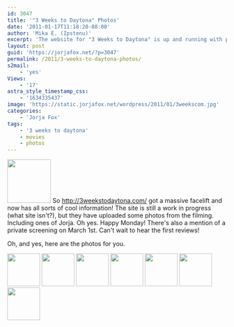 ```yaml
---
id: 3047
title: '"3 Weeks to Daytona" Photos'
date: '2011-01-17T11:18:20-08:00'
author: 'Mika E. (Ipstenu)'
excerpt: 'The website for "3 Weeks to Daytona" is up and running with photos for you!'
layout: post
guid: 'https://jorjafox.net/?p=3047'
permalink: /2011/3-weeks-to-daytona-photos/
s2mail:
    - 'yes'
Views:
    - '17'
astra_style_timestamp_css:
    - '1634335437'
image: 'https://static.jorjafox.net/wordpress/2011/01/3weekscom.jpg'
categories:
    - 'Jorja Fox'
tags:
    - '3 weeks to daytona'
    - movies
    - photos
---
```


<img src="//static.jorjafox.net/wordpress/2011/01/3weekscom-100x100.jpg" alt="" title="3weekscom" width="100" height="100" class="alignleft size-thumbnail wp-image-3048" /> So <a href="http://3weekstodaytona.com/">http://3weekstodaytona.com/</a> got a massive facelift and now has all sorts of cool information!  The site is still a work in progress (what site isn't?), but they have uploaded some photos from the filming. Including ones of Jorja.  Oh yes.  Happy Monday!  There's also a mention of a private screening on March 1st.  Can't wait to hear the first reviews!

Oh, and yes, here are the photos for you.

<a href="https://jorjafox.net/gallery/movies/3weekstodaytona/promo/latemodel.png"><img alt="" src="https://jorjafox.net/gallery/zp-core/i.php?a=movies/3weekstodaytona/promo&i=latemodel.png&s=75&cw=75&ch=75&q=50&t=1&wmk=!" title="Jorja working on the car" class="alignleft size-zenphoto" width="75" height="75" /></a> <a href="https://jorjafox.net/gallery/movies/3weekstodaytona/promo/Picture-654.jpg"><img alt="" src="https://jorjafox.net/gallery/zp-core/i.php?a=movies/3weekstodaytona/promo&i=Picture-654.jpg&s=75&cw=75&ch=75&q=50&t=1&wmk=!" title="Behind the Scenes" class="alignleft size-zenphoto" width="75" height="75" /></a> <a href="https://jorjafox.net/gallery/movies/3weekstodaytona/promo/Picture-771.jpg"><img alt="" src="https://jorjafox.net/gallery/zp-core/i.php?a=movies/3weekstodaytona/promo&i=Picture-771.jpg&s=75&cw=75&ch=75&q=50&t=1&wmk=!" title="Behind the Scenes" class="alignleft  size-zenphoto" width="75" height="75" /></a> <a href="https://jorjafox.net/gallery/movies/3weekstodaytona/promo/Picture-775.jpg"><img alt="" src="https://jorjafox.net/gallery/zp-core/i.php?a=movies/3weekstodaytona/promo&i=Picture-775.jpg&s=75&cw=75&ch=75&q=50&t=1&wmk=!" title="Behind the Scenes" class="alignleft size-zenphoto" width="75" height="75" /></a> <a href="https://jorjafox.net/gallery/movies/3weekstodaytona/promo/Picture-1221.jpg"><img alt="" src="https://jorjafox.net/gallery/cache/movies/3weekstodaytona/promo/Picture-1221_200_cw200_ch200_thumb.jpg" title="Behind the Scenes" class="alignleft size-zenphoto" width="75" height="75" /></a> <a href="https://jorjafox.net/gallery/movies/3weekstodaytona/promo/Picture-14823.jpg"><img alt="" src="https://jorjafox.net/gallery/zp-core/i.php?a=movies/3weekstodaytona/promo&i=Picture-14823.jpg&s=75&cw=75&ch=75&q=50&t=1&wmk=!" title="Cast Photo" class="alignleft size-zenphoto" width="75" height="75" /></a> <a href="https://jorjafox.net/gallery/movies/3weekstodaytona/promo/poster1_8x11.jpg"><img alt="" src="https://jorjafox.net/gallery/zp-core/i.php?a=movies/3weekstodaytona/promo&i=poster1_8x11.jpg&s=75&cw=75&ch=75&q=50&t=1&wmk=!" title="Poster" class="alignleft size-zenphoto" width="75" height="75" /></a>
